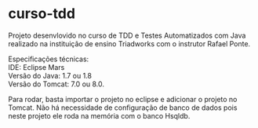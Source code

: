 # curso-tdd
Projeto desenvlovido no curso de TDD e Testes Automatizados com Java realizado na instituição de ensino Triadworks com o instrutor Rafael Ponte.

Especificações técnicas:<br />
IDE: Eclipse Mars<br />
Versão do Java: 1.7 ou 1.8<br />
Versão do Tomcat: 7.0 ou 8.0.<br />

Para rodar, basta importar o projeto no eclipse e adicionar o projeto no Tomcat. 
Não há necessidade de configuração de banco de dados pois neste projeto ele roda na memória com o banco Hsqldb.
